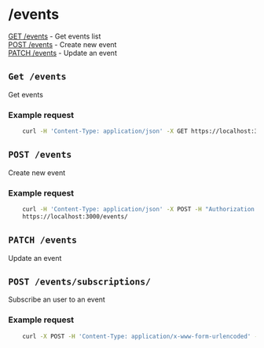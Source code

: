 # /events

[GET /events](/events/README.md#get-events) - Get events list  
[POST /events](/events/README.md#post-events) - Create new event  
[PATCH /events](/events/README.md#patch-events) - Update an event  


## `Get /events`
Get events
### Example request
``` bash
    curl -H 'Content-Type: application/json' -X GET https://localhost:3000/events/
```

## `POST /events`
Create new event
### Example request
``` bash
    curl -H 'Content-Type: application/json' -X POST -H "Authorization: Bearer $(TOKEN)" -d '{event}'
    https://localhost:3000/events/
```

## `PATCH /events`
Update an event

## `POST /events/subscriptions/`
Subscribe an user to an event
### Example request
``` bash
    curl -X POST -H 'Content-Type: application/x-www-form-urlencoded' -H 'Authorization: Bearer ${TOKEN}' -i http://localhost:3000/events/subscriptions/ --data 'pseudo=TEST&id=${event_id}'
```